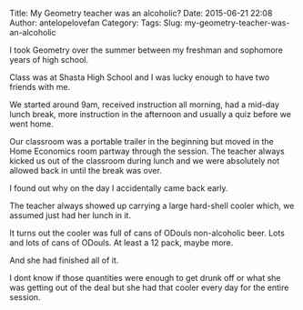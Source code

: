 Title: My Geometry teacher was an alcoholic?
Date: 2015-06-21 22:08
Author: antelopelovefan
Category: 
Tags: 
Slug: my-geometry-teacher-was-an-alcoholic

I took Geometry over the summer between my freshman and sophomore years of high school.

Class was at Shasta High School and I was lucky enough to have two friends with me.

We started around 9am, received instruction all morning, had a mid-day lunch break, more instruction in the afternoon and usually a quiz before we went home.

Our classroom was a portable trailer in the beginning but moved in the Home Economics room partway through the session. The teacher always kicked us out of the classroom during lunch and we were absolutely not allowed back in until the break was over.

I found out why on the day I accidentally came back early.

The teacher always showed up carrying a large hard-shell cooler which, we assumed just had her lunch in it.

It turns out the cooler was full of cans of ODouls non-alcoholic beer. Lots and lots of cans of ODouls. At least a 12 pack, maybe more.

And she had finished all of it.

I dont know if those quantities were enough to get drunk off or what she was getting out of the deal but she had that cooler every day for the entire session.

